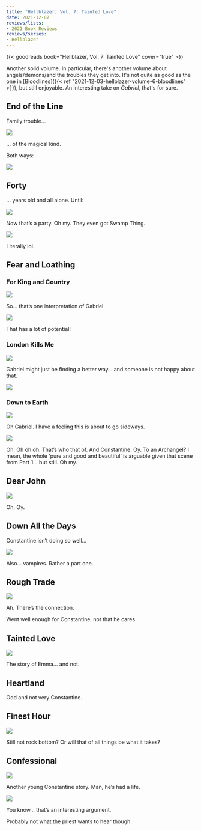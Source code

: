 ```yaml
---
title: "Hellblazer, Vol. 7: Tainted Love"
date: 2021-12-07
reviews/lists:
- 2021 Book Reviews
reviews/series:
- Hellblazer
---
```

{{< goodreads book="Hellblazer, Vol. 7: Tainted Love" cover="true" >}}

Another solid volume. In particular, there's another volume about angels/demons/and the troubles they get into. It's not quite as good as the one in [Bloodlines]({{< ref "2021-12-03-hellblazer-volume-6-bloodlines" >}}), but still enjoyable. An interesting take on *Gabriel*, that's for sure. 


## End of the Line
Family trouble…

![](/embeds/books/attachments/hellblazer-7-a6d3d0.png)

… of the magical kind. 

Both ways:

![](/embeds/books/attachments/hellblazer-7-a8e85f.png)

## Forty 
… years old and all alone. Until:

![](/embeds/books/attachments/hellblazer-7-18065b.png)

Now that’s a party. Oh my. They even got Swamp Thing. 

![](/embeds/books/attachments/hellblazer-7-ff7935.png)

Literally lol. 

## Fear and Loathing 
### For King and Country

![](/embeds/books/attachments/hellblazer-7-dcde8c.png)

So… that’s one interpretation of Gabriel. 

![](/embeds/books/attachments/hellblazer-7-39fab7.png)

That has a lot of potential!

### London Kills Me

![](/embeds/books/attachments/hellblazer-7-d843d9.png)

Gabriel might just be finding a better way… and someone is not happy about that. 

![](/embeds/books/attachments/hellblazer-7-e38e8f.png)

### Down to Earth

![](/embeds/books/attachments/hellblazer-7-6bd68c.png)

Oh Gabriel. I have a feeling this is about to go sideways. 

![](/embeds/books/attachments/hellblazer-7-922b5c.png)

Oh. Oh oh oh. That’s who that of. And Constantine. Oy. To an Archangel? I mean, the whole ‘pure and good and beautiful’ is arguable given that scene from Part 1… but still. Oh my. 

## Dear John

![](/embeds/books/attachments/hellblazer-7-7791cf.png)

Oh. Oy. 

## Down All the Days
Constantine isn’t doing so well…

![](/embeds/books/attachments/hellblazer-7-36b5aa.png)

Also… vampires. Rather a part one. 

## Rough Trade

![](/embeds/books/attachments/hellblazer-7-ed689c.png)

Ah. There’s the connection. 

Went well enough for Constantine, not that he cares. 

## Tainted Love

![](/embeds/books/attachments/hellblazer-7-19fb16.png)

The story of Emma… and not. 

## Heartland

Odd and not very Constantine. 

## Finest Hour

![](/embeds/books/attachments/hellblazer-7-259fde.png)

Still not rock bottom? Or will that of all things be what it takes?

## Confessional 
![](/embeds/books/attachments/hellblazer-7-53da4f.png)

Another young Constantine story. Man, he’s had a life. 

![](/embeds/books/attachments/hellblazer-7-bb41d7.png)

You know… that’s an interesting argument. 

Probably not what the priest wants to hear though. 



